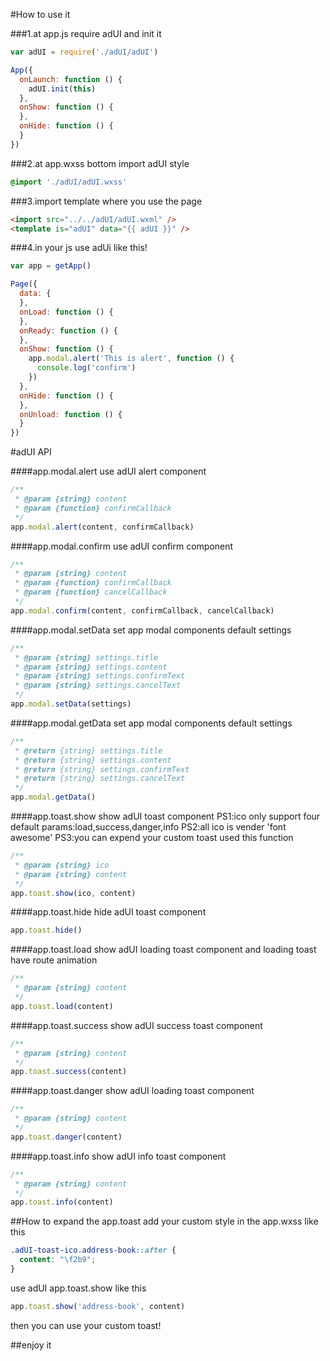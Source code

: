 #How to use it

###1.at app.js require adUI and init it
```js
var adUI = require('./adUI/adUI')

App({
  onLaunch: function () {
    adUI.init(this)
  },
  onShow: function () {
  },
  onHide: function () {
  }
})
```
###2.at app.wxss bottom import adUI style
```css
@import './adUI/adUI.wxss'
```
###3.import template where you use the page
```html
<import src="../../adUI/adUI.wxml" />
<template is="adUI" data="{{ adUI }}" />
```
###4.in your js use adUi like this!
```js
var app = getApp()

Page({
  data: {
  },
  onLoad: function () {
  },
  onReady: function () {
  },
  onShow: function () {
    app.modal.alert('This is alert', function () {
      console.log('confirm')
    })
  },
  onHide: function () {
  },
  onUnload: function () {
  }
})
```

#adUI API

####app.modal.alert
use adUI alert component
```js
/**
 * @param {string} content
 * @param {function} confirmCallback
 */
app.modal.alert(content, confirmCallback)
```

####app.modal.confirm
use adUI confirm component
```js
/**
 * @param {string} content
 * @param {function} confirmCallback
 * @param {function} cancelCallback
 */
app.modal.confirm(content, confirmCallback, cancelCallback)
```

####app.modal.setData
set app modal components default settings
```js
/**
 * @param {string} settings.title
 * @param {string} settings.content
 * @param {string} settings.confirmText
 * @param {string} settings.cancelText
 */
app.modal.setData(settings)
```

####app.modal.getData
set app modal components default settings
```js
/**
 * @return {string} settings.title
 * @return {string} settings.content
 * @return {string} settings.confirmText
 * @return {string} settings.cancelText
 */
app.modal.getData()
```

####app.toast.show
show adUI toast component
PS1:ico only support four default params:load,success,danger,info
PS2:all ico is vender 'font awesome'
PS3:you can expend your custom toast used this function
```js
/**
 * @param {string} ico
 * @param {string} content
 */
app.toast.show(ico, content)
```

####app.toast.hide
hide adUI toast component
```js
app.toast.hide()
```

####app.toast.load
show adUI loading toast component and loading toast have route animation
```js
/**
 * @param {string} content
 */
app.toast.load(content)
```

####app.toast.success
show adUI success toast component
```js
/**
 * @param {string} content
 */
app.toast.success(content)
```

####app.toast.danger
show adUI loading toast component
```js
/**
 * @param {string} content
 */
app.toast.danger(content)
```

####app.toast.info
show adUI info toast component
```js
/**
 * @param {string} content
 */
app.toast.info(content)
```

##How to expand the app.toast
add your custom style in the app.wxss like this
```css
.adUI-toast-ico.address-book::after {
  content: "\f2b9";
}
```
use adUI app.toast.show like this
```js
app.toast.show('address-book', content)
```
then you can use your custom toast!

##enjoy it

